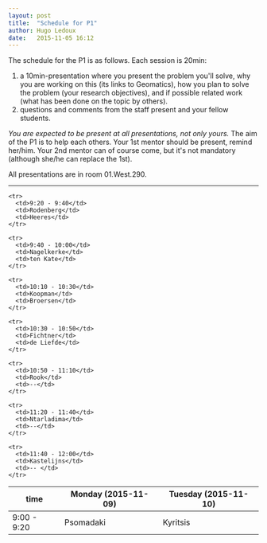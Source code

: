 ```yaml
---
layout: post
title:  "Schedule for P1"
author: Hugo Ledoux
date:   2015-11-05 16:12
---
```


The schedule for the P1 is as follows. 
Each session is 20min:

  1. a 10min-presentation where you present the problem you'll solve, why you are working on this (its links to Geomatics), how you plan to solve the problem (your research objectives), and if possible related work (what has been done on the topic by others).
  2. questions and comments from the staff present and your fellow students.

*You are expected to be present at all presentations, not only yours.*
The aim of the P1 is to help each others.
Your 1st mentor should be present, remind her/him.
Your 2nd mentor can of course come, but it's not mandatory (although she/he can replace the 1st).

All presentations are in room 01.West.290.

- - -

 <table class="striped bordered">
  <thead>
    <tr>
      <th data-field="id">time</th>
      <th data-field="name">Monday (2015-11-09)</th>
      <th data-field="price">Tuesday (2015-11-10)</th>
    </tr>
  </thead>
  <tbody>
    <tr>
      <td>9:00 - 9:20</td>
      <td>Psomadaki</td>
      <td>Kyritsis</td>
    </tr>

    <tr>
      <td>9:20 - 9:40</td>
      <td>Rodenberg</td>
      <td>Heeres</td>
    </tr>

    <tr>
      <td>9:40 - 10:00</td>
      <td>Nagelkerke</td>
      <td>ten Kate</td>
    </tr>

    <tr>
      <td>10:10 - 10:30</td>
      <td>Koopman</td>
      <td>Broersen</td>
    </tr>

    <tr>
      <td>10:30 - 10:50</td>
      <td>Fichtner</td>
      <td>de Liefde</td>
    </tr>

    <tr>
      <td>10:50 - 11:10</td>
      <td>Rook</td>
      <td>--</td>
    </tr>

    <tr>
      <td>11:20 - 11:40</td>
      <td>Ntarladima</td>
      <td>--</td>
    </tr>

    <tr>
      <td>11:40 - 12:00</td>
      <td>Kastelijns</td>
      <td>-- </td>
    </tr>
 
  </tbody>
</table>






















